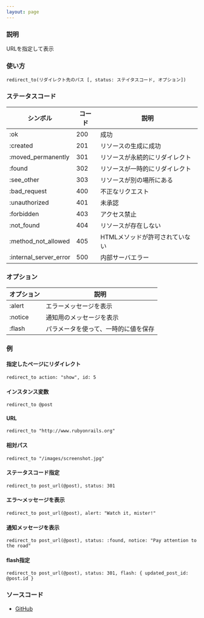 ```yaml
---
layout: page
---
```

### 説明
URLを指定して表示

### 使い方
    redirect_to(リダイレクト先のパス [, status: ステイタスコード, オプション])

### ステータスコード

シンボル                 | コード | 説明
---------------------- | --- | -----------------
:ok                    | 200 | 成功
:created               | 201 | リソースの生成に成功
:moved_permanently     | 301 | リソースが永続的にリダイレクト
:found                 | 302 | リソースが一時的にリダイレクト
:see_other             | 303 | リソースが別の場所にある
:bad_request           | 400 | 不正なリクエスト
:unauthorized          | 401 | 未承認
:forbidden             | 403 | アクセス禁止
:not_found             | 404 | リソースが存在しない
:method_not_allowed    | 405 | HTMLメソッドが許可されていない
:internal_server_error | 500 | 内部サーバエラー

### オプション

オプション      | 説明
------------- | ------------------
:alert        | エラーメッセージを表示
:notice       | 通知用のメッセージを表示
:flash        | パラメータを使って、一時的に値を保存

### 例
#### 指定したページにリダイレクト
    redirect_to action: "show", id: 5

#### インスタンス変数
    redirect_to @post

#### URL
    redirect_to "http://www.rubyonrails.org"

#### 相対パス
    redirect_to "/images/screenshot.jpg"

#### ステータスコード指定
    redirect_to post_url(@post), status: 301

#### エラ〜メッセージを表示
    redirect_to post_url(@post), alert: "Watch it, mister!"

#### 通知メッセージを表示
    redirect_to post_url(@post), status: :found, notice: "Pay attention to the road"

#### flash指定
    redirect_to post_url(@post), status: 301, flash: { updated_post_id: @post.id }

### ソースコード
* [GitHub](https://github.com/rails/rails/blob/f33d52c95217212cbacc8d5e44b5a8e3cdc6f5b3/actionpack/lib/action_controller/metal/redirecting.rb#L58)